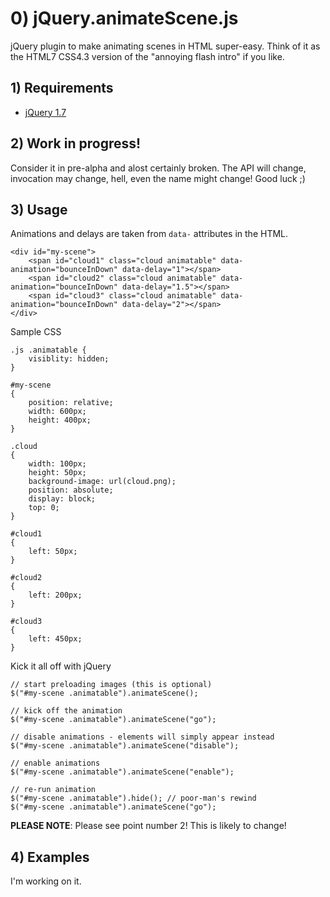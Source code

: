 # 0) jQuery.animateScene.js

jQuery plugin to make animating scenes in HTML super-easy. Think of it as the HTML7 CSS4.3 version of the "annoying flash intro" if you like. 

## 1) Requirements
* [jQuery 1.7](https://github.com/jquery/jquery/tree/1.7)

## 2) Work in progress!

Consider it in pre-alpha and alost certainly broken. The API will change, invocation may change, hell, even the name might change! Good luck ;)

## 3) Usage

Animations and delays are taken from `data-` attributes in the HTML.
```
<div id="my-scene">
	<span id="cloud1" class="cloud animatable" data-animation="bounceInDown" data-delay="1"></span>
	<span id="cloud2" class="cloud animatable" data-animation="bounceInDown" data-delay="1.5"></span>
	<span id="cloud3" class="cloud animatable" data-animation="bounceInDown" data-delay="2"></span>
</div>
```

Sample CSS
```
.js .animatable {
	visiblity: hidden;
}

#my-scene
{
	position: relative;
	width: 600px;
	height: 400px;
}

.cloud
{	
	width: 100px;
	height: 50px;
	background-image: url(cloud.png);
	position: absolute;
	display: block;
	top: 0;
}

#cloud1
{
	left: 50px;
}

#cloud2
{
	left: 200px;
}

#cloud3
{
	left: 450px;
}

```

Kick it all off with jQuery

```
// start preloading images (this is optional)
$("#my-scene .animatable").animateScene();

// kick off the animation
$("#my-scene .animatable").animateScene("go");

// disable animations - elements will simply appear instead
$("#my-scene .animatable").animateScene("disable");

// enable animations
$("#my-scene .animatable").animateScene("enable");

// re-run animation
$("#my-scene .animatable").hide(); // poor-man's rewind
$("#my-scene .animatable").animateScene("go");
```

**PLEASE NOTE**: Please see point number 2! This is likely to change!

## 4) Examples

I'm working on it.

